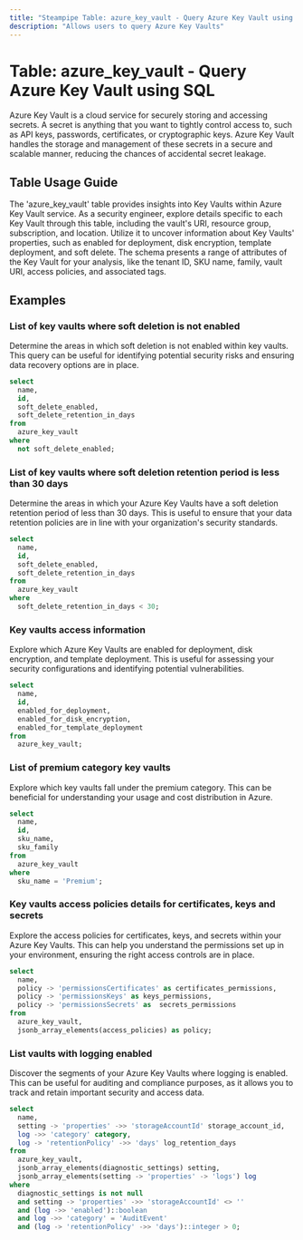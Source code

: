 ```yaml
---
title: "Steampipe Table: azure_key_vault - Query Azure Key Vault using SQL"
description: "Allows users to query Azure Key Vaults"
---
```


# Table: azure_key_vault - Query Azure Key Vault using SQL

Azure Key Vault is a cloud service for securely storing and accessing secrets. A secret is anything that you want to tightly control access to, such as API keys, passwords, certificates, or cryptographic keys. Azure Key Vault handles the storage and management of these secrets in a secure and scalable manner, reducing the chances of accidental secret leakage.

## Table Usage Guide

The 'azure_key_vault' table provides insights into Key Vaults within Azure Key Vault service. As a security engineer, explore details specific to each Key Vault through this table, including the vault's URI, resource group, subscription, and location. Utilize it to uncover information about Key Vaults' properties, such as enabled for deployment, disk encryption, template deployment, and soft delete. The schema presents a range of attributes of the Key Vault for your analysis, like the tenant ID, SKU name, family, vault URI, access policies, and associated tags.

## Examples

### List of key vaults where soft deletion is not enabled
Determine the areas in which soft deletion is not enabled within key vaults. This query can be useful for identifying potential security risks and ensuring data recovery options are in place.

```sql
select
  name,
  id,
  soft_delete_enabled,
  soft_delete_retention_in_days
from
  azure_key_vault
where
  not soft_delete_enabled;
```


### List of key vaults where soft deletion retention period is less than 30 days
Determine the areas in which your Azure Key Vaults have a soft deletion retention period of less than 30 days. This is useful to ensure that your data retention policies are in line with your organization's security standards.

```sql
select
  name,
  id,
  soft_delete_enabled,
  soft_delete_retention_in_days
from
  azure_key_vault
where
  soft_delete_retention_in_days < 30;
```


### Key vaults access information
Explore which Azure Key Vaults are enabled for deployment, disk encryption, and template deployment. This is useful for assessing your security configurations and identifying potential vulnerabilities.

```sql
select
  name,
  id,
  enabled_for_deployment,
  enabled_for_disk_encryption,
  enabled_for_template_deployment
from
  azure_key_vault;
```


### List of premium category key vaults
Explore which key vaults fall under the premium category. This can be beneficial for understanding your usage and cost distribution in Azure.

```sql
select
  name,
  id,
  sku_name,
  sku_family
from
  azure_key_vault
where
  sku_name = 'Premium';
```


### Key vaults access policies details for certificates, keys and secrets
Explore the access policies for certificates, keys, and secrets within your Azure Key Vaults. This can help you understand the permissions set up in your environment, ensuring the right access controls are in place.

```sql
select
  name,
  policy -> 'permissionsCertificates' as certificates_permissions,
  policy -> 'permissionsKeys' as keys_permissions,
  policy -> 'permissionsSecrets' as  secrets_permissions
from
  azure_key_vault,
  jsonb_array_elements(access_policies) as policy;
```


### List vaults with logging enabled
Discover the segments of your Azure Key Vaults where logging is enabled. This can be useful for auditing and compliance purposes, as it allows you to track and retain important security and access data.

```sql
select
  name,
  setting -> 'properties' ->> 'storageAccountId' storage_account_id,
  log ->> 'category' category,
  log -> 'retentionPolicy' ->> 'days' log_retention_days
from
  azure_key_vault,
  jsonb_array_elements(diagnostic_settings) setting,
  jsonb_array_elements(setting -> 'properties' -> 'logs') log
where
  diagnostic_settings is not null
  and setting -> 'properties' ->> 'storageAccountId' <> ''
  and (log ->> 'enabled')::boolean
  and log ->> 'category' = 'AuditEvent'
  and (log -> 'retentionPolicy' ->> 'days')::integer > 0;
```